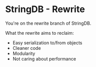 # StringDB - Rewrite
You're on the rewrite branch of StringDB.

What the rewrite aims to reclaim:

- Easy serialization to/from objects
- Cleaner code
- Modularity
- Not caring about performance
